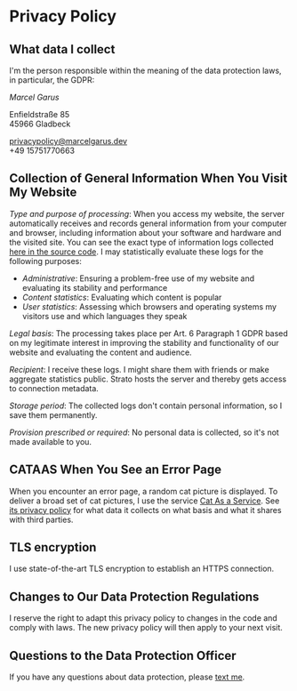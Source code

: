 # Privacy Policy
## What data I collect

I'm the person responsible within the meaning of the data protection laws, in particular, the GDPR:

*Marcel Garus*

Enfieldstraße 85  
45966 Gladbeck

privacypolicy@marcelgarus.dev  
+49 15751770663

## Collection of General Information When You Visit My Website

*Type and purpose of processing*:
When you access my website, the server automatically receives and records general information from your computer and browser, including information about your software and hardware and the visited site.
You can see the exact type of information logs collected [here in the source code](https://github.com/MarcelGarus/server/blob/main/src/visits.rs).
I may statistically evaluate these logs for the following purposes:

- *Administrative*: Ensuring a problem-free use of my website and evaluating its stability and performance
- *Content statistics*: Evaluating which content is popular
- *User statistics*: Assessing which browsers and operating systems my visitors use and which languages they speak

*Legal basis*:
The processing takes place per Art. 6 Paragraph 1 GDPR based on my legitimate interest in improving the stability and functionality of our website and evaluating the content and audience.

*Recipient*:
I receive these logs.
I might share them with friends or make aggregate statistics public.
Strato hosts the server and thereby gets access to connection metadata.

*Storage period*:
The collected logs don't contain personal information, so I save them permanently.

*Provision prescribed or required*:
No personal data is collected, so it's not made available to you.

## CATAAS When You See an Error Page

When you encounter an error page, a random cat picture is displayed.
To deliver a broad set of cat pictures, I use the service [Cat As a Service](https://cataas.com).
See [its privacy policy](https://firewall.oauthorize.tk/privacy-policy?client_id=cataas) for what data it collects on what basis and what it shares with third parties.

## TLS encryption

I use state-of-the-art TLS encryption to establish an HTTPS connection.

## Changes to Our Data Protection Regulations

I reserve the right to adapt this privacy policy to changes in the code and comply with laws.
The new privacy policy will then apply to your next visit.

## Questions to the Data Protection Officer

If you have any questions about data protection, please [text me](/contact).
